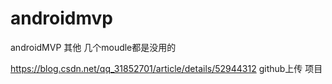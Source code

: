 # androidmvp
androidMVP
其他 几个moudle都是没用的


https://blog.csdn.net/qq_31852701/article/details/52944312    github上传
 项目

